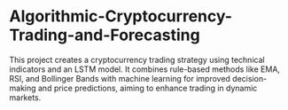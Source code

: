 # Algorithmic-Cryptocurrency-Trading-and-Forecasting
This project creates a cryptocurrency trading strategy using technical indicators and an LSTM model. It combines rule-based methods like EMA, RSI, and Bollinger Bands with machine learning for improved decision-making and price predictions, aiming to enhance trading in dynamic markets.
